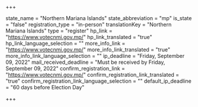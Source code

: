 +++

state_name = "Northern Mariana Islands"
state_abbreviation = "mp"
is_state = "false"
registration_type = "in-person"
translationKey = "Northern Mariana Islands"
type = "register"
hp_link = "https://www.votecnmi.gov.mp/"
hp_link_translated = "true"
hp_link_language_selection = ""
more_info_link = "https://www.votecnmi.gov.mp/"
more_info_link_translated = "true"
more_info_link_language_selection = ""
ip_deadline = "Friday, September 09, 2022"
mail_received_deadline = "Must be received by Friday, September 09, 2022"
confirm_registration_link = "https://www.votecnmi.gov.mp/"
confirm_registration_link_translated = "true"
confirm_registration_link_language_selection = ""
default_ip_deadline = "60 days before Election Day"

+++